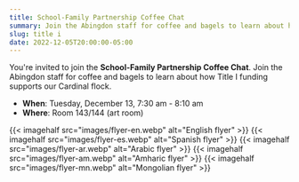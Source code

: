 ```yaml
--- 
title: School-Family Partnership Coffee Chat
summary: Join the Abingdon staff for coffee and bagels to learn about how Title I funding supports our Cardinal flock.
slug: title i
date: 2022-12-05T20:00:00-05:00
---
```


 You're invited to join the **School-Family Partnership Coffee Chat**. Join the Abingdon staff for coffee and bagels to learn about how Title I funding supports our Cardinal flock.

 - **When**: Tuesday, December 13, 7:30 am - 8:10 am
 - **Where**: Room 143/144 (art room)

{{< imagehalf src="images/flyer-en.webp" alt="English flyer" >}}
{{< imagehalf src="images/flyer-es.webp" alt="Spanish flyer" >}}
{{< imagehalf src="images/flyer-ar.webp" alt="Arabic flyer" >}}
{{< imagehalf src="images/flyer-am.webp" alt="Amharic flyer" >}}
{{< imagehalf src="images/flyer-mn.webp" alt="Mongolian flyer" >}}